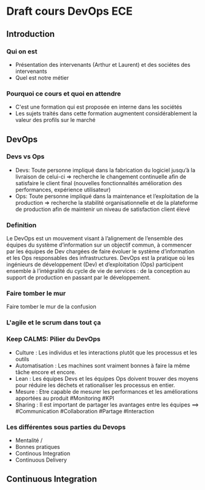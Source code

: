 # Draft cours DevOps ECE

## Introduction
### Qui on est 
* Présentation des intervenants (Arthur et Laurent) et des sociétes des intervenants
* Quel est notre métier
### Pourquoi ce cours et quoi en attendre
* C'est une formation qui est proposée en interne dans les sociétés
* Les sujets traités dans cette formation augmentent considérablement la valeur des profils sur le marché

## DevOps
### Devs vs Ops
* Devs: Toute personne impliqué dans la fabrication du logiciel jusqu’à la livraison de celui-ci => recherche le changement continuelle afin de satisfaire le client final (nouvelles fonctionnalités amélioration des performances, expérience utilisateur)
* Ops: Toute personne impliqué dans la maintenance et l’exploitation de la production => recherche la stabilité organisationnelle et de la plateforme de production afin de maintenir un niveau de satisfaction client élevé
### Definition
Le DevOps est un mouvement visant à l’alignement de l’ensemble des équipes du système d’information sur un objectif commun, à commencer par les équipes de Dev chargées de faire évoluer le système d’information et les Ops responsables des infrastructures.
DevOps est la pratique où les ingénieurs de développement (Dev) et d’exploitation (Ops) participent ensemble à l’intégralité du cycle de vie de services : de la conception au support de production en passant par le développement.
### Faire tomber le mur
Faire tomber le mur de la confusion
### L'agile et le scrum dans tout ça
### Keep CALMS: Pilier du DevOps
* Culture : Les individus et les interactions plutôt que les processus et les outils
* Automatisation : Les machines sont vraiment bonnes à faire la même tâche encore et encore.
* Lean : Les équipes Devs et les équipes Ops doivent trouver des moyens pour réduire les déchets et rationaliser les processus en entier.
* Mesure : Etre capable de mesurer les performances et les améliorations apportées au produit #Monitoring #KPI
* Sharing : Il est important de partager les avantages entre les équipes ==> #Communication #Collaboration #Partage #Interaction

### Les différentes sous parties du Devops
* Mentalité /
* Bonnes pratiques
* Continous Integration
* Continuous Delivery

## Continuous Integration


